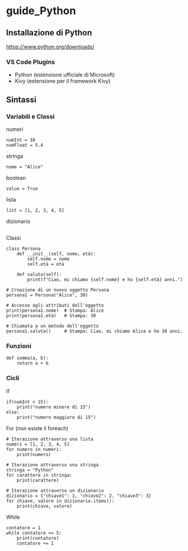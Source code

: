 # guide_Python

## Installazione di Python
https://www.python.org/downloads/

### VS Code Plugins
- Python (estensione ufficiale di Microsoft)
- Kivy (estensione per il framework Kivy)

## Sintassi

### Variabili e Classi

numeri
```
numInt = 10
numFloat = 5.4
```

stringa
```
nome = "Alice"
```

boolean
```
value = True
```

lista
```
list = [1, 2, 3, 4, 5]
```

dizionario
```dizionario = {"nome": "Bob", "età": 25}
```

Classi

```
class Persona
    def __init__(self, nome, età):
        self.nome = nome
        self.età = età
    
    def saluta(self):
        print(f"Ciao, mi chiamo {self.nome} e ho {self.età} anni.")

# Creazione di un nuovo oggetto Persona
persona1 = Persona("Alice", 30)

# Accesso agli attributi dell'oggetto
print(persona1.nome)  # Stampa: Alice
print(persona1.età)   # Stampa: 30

# Chiamata a un metodo dell'oggetto
persona1.saluta()     # Stampa: Ciao, mi chiamo Alice e ho 30 anni.
```

### Funzioni
```
def somma(a, b):
    return a + b
```

### Cicli
If
```
if(numInt < 15):
    print("numero minore di 15")
else:
    print("numero maggiore di 15")
```

For (non esiste il foreach)

```
# Iterazione attraverso una lista
numeri = [1, 2, 3, 4, 5]
for numero in numeri:
    print(numero)
```
```
# Iterazione attraverso una stringa
stringa = "Python"
for carattere in stringa:
    print(carattere)
```
```
# Iterazione attraverso un dizionario
dizionario = {"chiave1": 1, "chiave2": 2, "chiave3": 3}
for chiave, valore in dizionario.items():
    print(chiave, valore)
```

While
```
contatore = 1
while contatore <= 5:
    print(contatore)
    contatore += 1
```
